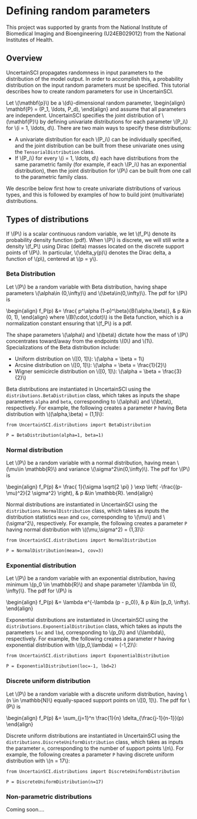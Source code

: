 # Defining random parameters

<script type="text/javascript" async
  src="https://cdn.mathjax.org/mathjax/latest/MathJax.js?config=TeX-AMS_CHTML">
</script>
<link rel="stylesheet" href="_static/css/main.css">

This project was supported by grants from the National Institute of Biomedical Imaging and Bioengineering (U24EB029012) from the National Institutes of Health.

## Overview

UncertainSCI propagates randomness in input parameters to the distribution of the model output. In order to accomplish this, a probability distribution on the input random parameters must be specified. This tutorial describes how to create random parameters for use in UncertainSCI.

Let \\(\mathbf{p}\\) be a \\(d\\)-dimensional random parameter,
\begin{align}
\mathbf{P} = (P_1, \ldots, P_d),
\end{align}
and assume that all parameters are independent. UncertainSCI specifies the joint distribution of \\(\mathbf{P}\\) by defining univariate distributions for each parameter \\(P_i\\) for \\(i = 1, \ldots, d\\). There are two main ways to specify these distributions:

- A univariate distribution for each \\(P_i\\) can be individually specified, and the joint distribution can be built from these univariate ones using the `TensorialDistribution` class.
- If \\(P_i\\) for every \\(i = 1, \ldots, d\\) each have distributions from the same parametric family (for example, if each \\(P_i\\) has an exponential distribution), then the joint distribution for \\(P\\) can be built from one call to the parametric family class.

We describe below first how to create univariate distributions of various types, and this is followed by examples of how to build joint (multivariate) distributions.

## Types of distributions

If \\(P\\) is a scalar continuous random variable, we let \\(f_P\\) denote its probability density function (pdf). When \\(P\\) is discrete, we will still write a density \\(f_P\\) using Dirac (delta) masses located on the discrete support points of \\(P\\). In particular, \\(\delta_y(p)\\) denotes the Dirac delta, a function of \\(p\\), centered at \\(p = y\\).

### Beta Distribution

Let \\(P\\) be a random variable with Beta distribution, having shape parameters \\(\alpha\in (0,\infty)\\) and \\(\beta\in(0,\infty)\\). The pdf for \\(P\\) is 

\begin{align}
  f_P(p) &= \frac{ p^\alpha (1-p)^\beta}{B(\alpha,\beta)}, & p &\in (0, 1),
\end{align}
where \\(B(\cdot,\cdot)\\) is the Beta function, which is a normalization constant ensuring that \\(f_P\\) is a pdf.

The shape parameters \\(\alpha\\) and \\(\beta\\) dictate how the mass of \\(P\\) concentrates toward/away from the endpoints \\(0\\) and \\(1\\). Specializations of the Beta distribution include:
- Uniform distribution on \\([0, 1]\\): \\(\alpha = \beta = 1\\)
- Arcsine distribution on \\([0, 1]\\): \\(\alpha = \beta = \frac{1}{2}\\)
- Wigner semicircle distribution on \\([0, 1]\\): \\(\alpha = \beta = \frac{3}{2}\\)

Beta distributions are instantiated in UncertainSCI using the `distributions.BetaDistribution` class, which takes as inputs the shape parameters `alpha` and `beta`, corresponding to \\(\alpha\\) and \\(\beta\\), respectively. For example, the following creates a parameter `P` having Beta distribution with \\((\alpha,\beta) = (1,1)\\):

```
from UncertainSCI.distributions import BetaDistribution

P = BetaDistribution(alpha=1, beta=1)
```

### Normal distribution

Let \\(P\\) be a random variable with a normal distribution, having mean \\(\mu\in \mathbb{R}\\) and variance \\(\sigma^2\in(0,\infty)\\). The pdf for \\(P\\) is 

\begin{align}
  f_P(p) &= \frac{ 1}{\sigma \sqrt{2 \pi} } \exp \left( -\frac{(p-\mu)^2}{2 \sigma^2} \right), & p &\in \mathbb{R}.
\end{align}

Normal distributions are instantiated in UncertainSCI using the `distributions.NormalDistribution` class, which takes as inputs the distribution statistics `mean` and `cov`, corresponding to \\(\mu\\) and \\(\sigma^2\\), respectively. For example, the following creates a parameter `P` having normal distribution with \\((\mu,\sigma^2) = (1,3)\\):

```
from UncertainSCI.distributions import NormalDistribution

P = NormalDistribution(mean=1, cov=3)
```

### Exponential distribution

Let \\(P\\) be a random variable with an exponential distribution, having minimum \\(p_0 \in \mathbb{R}\\) and shape parameter \\(\lambda \in (0, \infty)\\). The pdf for \\(P\\) is 

\begin{align}
  f_P(p) &= \lambda e^{-\lambda (p - p_0)}, & p &\in [p_0, \infty).
\end{align}

Exponential distributions are instantiated in UncertainSCI using the `distributions.ExponentialDistribution` class, which takes as inputs the parameters `loc` and `lbd`, corresponding to \\(p_0\\) and \\(\lambda\\), respectively. For example, the following creates a parameter `P` having exponential distribution with \\((p_0,\lambda) = (-1,2)\\):

```
from UncertainSCI.distributions import ExponentialDistribution

P = ExponentialDistribution(loc=-1, lbd=2)
```

### Discrete uniform distribution

Let \\(P\\) be a random variable with a discrete uniform distribution, having \\(n \in \mathbb{N}\\) equally-spaced support points on \\([0, 1]\\).  The pdf for \\(P\\) is 

\begin{align}
  f_P(p) &= \sum_{j=1}^n \frac{1}{n} \delta_{\frac{j-1}{n-1}}(p)
\end{align}

Discrete uniform distributions are instantiated in UncertainSCI using the `distributions.DiscreteUniformDistribution` class, which takes as inputs the parameter `n`, corresponding to the number of support points \\(n\\). For example, the following creates a parameter `P` having discrete uniform distribution with \\(n = 17\\):

```
from UncertainSCI.distributions import DiscreteUniformDistribution

P = DiscreteUniformDistribution(n=17)
```

### Non-parametric distributions

Coming soon....
